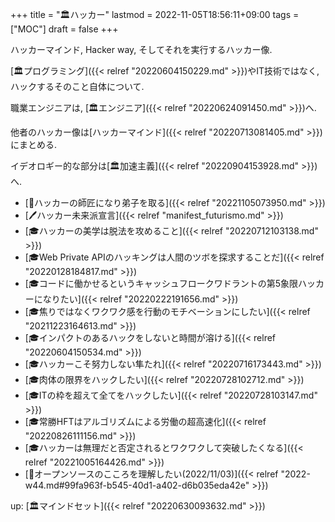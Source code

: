 +++
title = "🏛ハッカー"
lastmod = 2022-11-05T18:56:11+09:00
tags = ["MOC"]
draft = false
+++

ハッカーマインド, Hacker way, そしてそれを実行するハッカー像.

[🏛プログラミング]({{< relref "20220604150229.md" >}})やIT技術ではなく, ハックするそのこと自体について.

職業エンジニアは, [🏛エンジニア]({{< relref "20220624091450.md" >}})へ.

他者のハッカー像は[ハッカーマインド]({{< relref "20220713081405.md" >}})にまとめる.

イデオロギー的な部分は[🏛加速主義]({{< relref "20220904153928.md" >}})へ.

-   [🚀ハッカーの師匠になり弟子を取る]({{< relref "20221105073950.md" >}})
-   [🖊ハッカー未来派宣言]({{< relref "manifest_futurismo.md" >}})
-   [🎓ハッカーの美学は脱法を攻めること]({{< relref "20220712103138.md" >}})
-   [🎓Web Private APIのハッキングは人間のツボを探求することだ]({{< relref "20220128184817.md" >}})
-   [🎓コードに働かせるというキャッシュフロークワドラントの第5象限ハッカーになりたい]({{< relref "20220222191656.md" >}})
-   [🎓焦りではなくワクワク感を行動のモチベーションにしたい]({{< relref "20211223164613.md" >}})
-   [🎓インパクトのあるハックをしないと時間が溶ける]({{< relref "20220604150534.md" >}})
-   [🎓ハッカーこそ努力しない隼たれ]({{< relref "20220716173443.md" >}})
-   [🎓肉体の限界をハックしたい]({{< relref "20220728102712.md" >}})
-   [🎓ITの枠を超えて全てをハックしたい]({{< relref "20220728103147.md" >}})
-   [🎓常勝HFTはアルゴリズムによる労働の超高速化]({{< relref "20220826111156.md" >}})
-   [🎓ハッカーは無理だと否定されるとワクワクして突破したくなる]({{< relref "20221005164426.md" >}})
-   [💭オープンソースのこころを理解したい(2022/11/03)]({{< relref "2022-w44.md#99fa963f-b545-40d1-a402-d6b035eda42e" >}})

up: [🏛マインドセット]({{< relref "20220630093632.md" >}})
